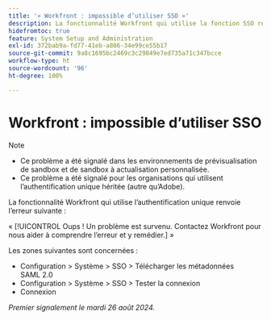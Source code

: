 ```yaml
---
title: '« Workfront : impossible d’utiliser SSO »'
description: La fonctionnalité Workfront qui utilise la fonction SSO renvoie une erreur Oups.
hidefromtoc: true
feature: System Setup and Administration
exl-id: 372bab9a-fd77-41eb-a806-34e99ce55b17
source-git-commit: 9a8c1695bc2469c3c29849e7ed735a71c347bcce
workflow-type: ht
source-wordcount: '96'
ht-degree: 100%

---
```


# Workfront : impossible d’utiliser SSO

>[!NOTE]
>
>* Ce problème a été signalé dans les environnements de prévisualisation de sandbox et de sandbox à actualisation personnalisée.
>* Ce problème a été signalé pour les organisations qui utilisent l’authentification unique héritée (autre qu’Adobe).

La fonctionnalité Workfront qui utilise l’authentification unique renvoie l’erreur suivante :

« [!UICONTROL Oups ! Un problème est survenu. Contactez Workfront pour nous aider à comprendre l’erreur et y remédier.] »

Les zones suivantes sont concernées :

* Configuration > Système > SSO > Télécharger les métadonnées SAML 2.0
* Configuration > Système > SSO > Tester la connexion
* Connexion

_Premier signalement le mardi 26 août 2024._
